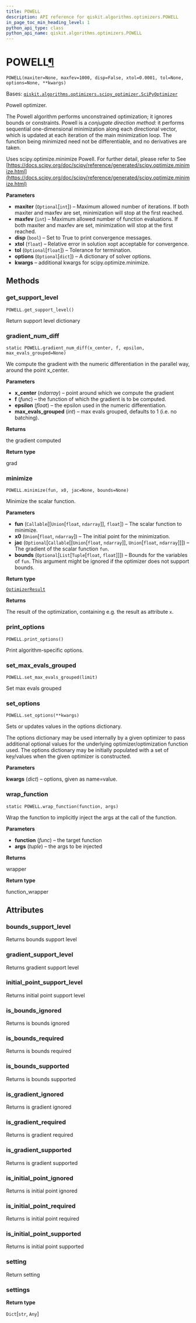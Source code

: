 ```yaml
---
title: POWELL
description: API reference for qiskit.algorithms.optimizers.POWELL
in_page_toc_min_heading_level: 1
python_api_type: class
python_api_name: qiskit.algorithms.optimizers.POWELL
---
```


# POWELL[¶](#powell "Permalink to this headline")

<span id="qiskit.algorithms.optimizers.POWELL" />

`POWELL(maxiter=None, maxfev=1000, disp=False, xtol=0.0001, tol=None, options=None, **kwargs)`

Bases: [`qiskit.algorithms.optimizers.scipy_optimizer.SciPyOptimizer`](qiskit.algorithms.optimizers.SciPyOptimizer "qiskit.algorithms.optimizers.scipy_optimizer.SciPyOptimizer")

Powell optimizer.

The Powell algorithm performs unconstrained optimization; it ignores bounds or constraints. Powell is a *conjugate direction method*: it performs sequential one-dimensional minimization along each directional vector, which is updated at each iteration of the main minimization loop. The function being minimized need not be differentiable, and no derivatives are taken.

Uses scipy.optimize.minimize Powell. For further detail, please refer to See [https://docs.scipy.org/doc/scipy/reference/generated/scipy.optimize.minimize.html](https://docs.scipy.org/doc/scipy/reference/generated/scipy.optimize.minimize.html)

**Parameters**

*   **maxiter** (`Optional`\[`int`]) – Maximum allowed number of iterations. If both maxiter and maxfev are set, minimization will stop at the first reached.
*   **maxfev** (`int`) – Maximum allowed number of function evaluations. If both maxiter and maxfev are set, minimization will stop at the first reached.
*   **disp** (`bool`) – Set to True to print convergence messages.
*   **xtol** (`float`) – Relative error in solution xopt acceptable for convergence.
*   **tol** (`Optional`\[`float`]) – Tolerance for termination.
*   **options** (`Optional`\[`dict`]) – A dictionary of solver options.
*   **kwargs** – additional kwargs for scipy.optimize.minimize.

## Methods

### get\_support\_level

<span id="qiskit.algorithms.optimizers.POWELL.get_support_level" />

`POWELL.get_support_level()`

Return support level dictionary

### gradient\_num\_diff

<span id="qiskit.algorithms.optimizers.POWELL.gradient_num_diff" />

`static POWELL.gradient_num_diff(x_center, f, epsilon, max_evals_grouped=None)`

We compute the gradient with the numeric differentiation in the parallel way, around the point x\_center.

**Parameters**

*   **x\_center** (*ndarray*) – point around which we compute the gradient
*   **f** (*func*) – the function of which the gradient is to be computed.
*   **epsilon** (*float*) – the epsilon used in the numeric differentiation.
*   **max\_evals\_grouped** (*int*) – max evals grouped, defaults to 1 (i.e. no batching).

**Returns**

the gradient computed

**Return type**

grad

### minimize

<span id="qiskit.algorithms.optimizers.POWELL.minimize" />

`POWELL.minimize(fun, x0, jac=None, bounds=None)`

Minimize the scalar function.

**Parameters**

*   **fun** (`Callable`\[\[`Union`\[`float`, `ndarray`]], `float`]) – The scalar function to minimize.
*   **x0** (`Union`\[`float`, `ndarray`]) – The initial point for the minimization.
*   **jac** (`Optional`\[`Callable`\[\[`Union`\[`float`, `ndarray`]], `Union`\[`float`, `ndarray`]]]) – The gradient of the scalar function `fun`.
*   **bounds** (`Optional`\[`List`\[`Tuple`\[`float`, `float`]]]) – Bounds for the variables of `fun`. This argument might be ignored if the optimizer does not support bounds.

**Return type**

[`OptimizerResult`](qiskit.algorithms.optimizers.OptimizerResult "qiskit.algorithms.optimizers.optimizer.OptimizerResult")

**Returns**

The result of the optimization, containing e.g. the result as attribute `x`.

### print\_options

<span id="qiskit.algorithms.optimizers.POWELL.print_options" />

`POWELL.print_options()`

Print algorithm-specific options.

### set\_max\_evals\_grouped

<span id="qiskit.algorithms.optimizers.POWELL.set_max_evals_grouped" />

`POWELL.set_max_evals_grouped(limit)`

Set max evals grouped

### set\_options

<span id="qiskit.algorithms.optimizers.POWELL.set_options" />

`POWELL.set_options(**kwargs)`

Sets or updates values in the options dictionary.

The options dictionary may be used internally by a given optimizer to pass additional optional values for the underlying optimizer/optimization function used. The options dictionary may be initially populated with a set of key/values when the given optimizer is constructed.

**Parameters**

**kwargs** (*dict*) – options, given as name=value.

### wrap\_function

<span id="qiskit.algorithms.optimizers.POWELL.wrap_function" />

`static POWELL.wrap_function(function, args)`

Wrap the function to implicitly inject the args at the call of the function.

**Parameters**

*   **function** (*func*) – the target function
*   **args** (*tuple*) – the args to be injected

**Returns**

wrapper

**Return type**

function\_wrapper

## Attributes

<span id="qiskit.algorithms.optimizers.POWELL.bounds_support_level" />

### bounds\_support\_level

Returns bounds support level

<span id="qiskit.algorithms.optimizers.POWELL.gradient_support_level" />

### gradient\_support\_level

Returns gradient support level

<span id="qiskit.algorithms.optimizers.POWELL.initial_point_support_level" />

### initial\_point\_support\_level

Returns initial point support level

<span id="qiskit.algorithms.optimizers.POWELL.is_bounds_ignored" />

### is\_bounds\_ignored

Returns is bounds ignored

<span id="qiskit.algorithms.optimizers.POWELL.is_bounds_required" />

### is\_bounds\_required

Returns is bounds required

<span id="qiskit.algorithms.optimizers.POWELL.is_bounds_supported" />

### is\_bounds\_supported

Returns is bounds supported

<span id="qiskit.algorithms.optimizers.POWELL.is_gradient_ignored" />

### is\_gradient\_ignored

Returns is gradient ignored

<span id="qiskit.algorithms.optimizers.POWELL.is_gradient_required" />

### is\_gradient\_required

Returns is gradient required

<span id="qiskit.algorithms.optimizers.POWELL.is_gradient_supported" />

### is\_gradient\_supported

Returns is gradient supported

<span id="qiskit.algorithms.optimizers.POWELL.is_initial_point_ignored" />

### is\_initial\_point\_ignored

Returns is initial point ignored

<span id="qiskit.algorithms.optimizers.POWELL.is_initial_point_required" />

### is\_initial\_point\_required

Returns is initial point required

<span id="qiskit.algorithms.optimizers.POWELL.is_initial_point_supported" />

### is\_initial\_point\_supported

Returns is initial point supported

<span id="qiskit.algorithms.optimizers.POWELL.setting" />

### setting

Return setting

<span id="qiskit.algorithms.optimizers.POWELL.settings" />

### settings

**Return type**

`Dict`\[`str`, `Any`]

